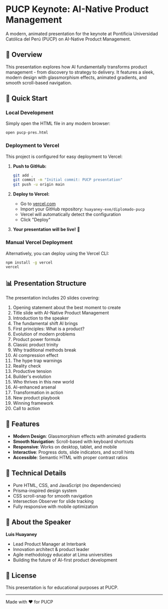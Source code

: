 # PUCP Keynote: AI-Native Product Management

A modern, animated presentation for the keynote at Pontificia Universidad Católica del Perú (PUCP) on AI-Native Product Management.

## 🎯 Overview

This presentation explores how AI fundamentally transforms product management - from discovery to strategy to delivery. It features a sleek, modern design with glassmorphism effects, animated gradients, and smooth scroll-based navigation.

## 🚀 Quick Start

### Local Development

Simply open the HTML file in any modern browser:

```bash
open pucp-pres.html
```

### Deployment to Vercel

This project is configured for easy deployment to Vercel:

1. **Push to GitHub:**
   ```bash
   git add .
   git commit -m "Initial commit: PUCP presentation"
   git push -u origin main
   ```

2. **Deploy to Vercel:**
   - Go to [vercel.com](https://vercel.com)
   - Import your GitHub repository: `huayaney-exe/diplomado-pucp`
   - Vercel will automatically detect the configuration
   - Click "Deploy"

3. **Your presentation will be live!** 🎉

### Manual Vercel Deployment

Alternatively, you can deploy using the Vercel CLI:

```bash
npm install -g vercel
vercel
```

## 📊 Presentation Structure

The presentation includes 20 slides covering:

1. Opening statement about the best moment to create
2. Title slide with AI-Native Product Management
3. Introduction to the speaker
4. The fundamental shift AI brings
5. First principles: What is a product?
6. Evolution of modern problems
7. Product power formula
8. Classic product trinity
9. Why traditional methods break
10. AI compression effect
11. The hype trap warnings
12. Reality check
13. Productive tension
14. Builder's evolution
15. Who thrives in this new world
16. AI-enhanced arsenal
17. Transformation in action
18. New product playbook
19. Winning framework
20. Call to action

## 🎨 Features

- **Modern Design**: Glassmorphism effects with animated gradients
- **Smooth Navigation**: Scroll-based with keyboard shortcuts
- **Responsive**: Works on desktop, tablet, and mobile
- **Interactive**: Progress dots, slide indicators, and scroll hints
- **Accessible**: Semantic HTML with proper contrast ratios

## 🔧 Technical Details

- Pure HTML, CSS, and JavaScript (no dependencies)
- Prisma-inspired design system
- CSS scroll-snap for smooth navigation
- Intersection Observer for slide tracking
- Fully responsive with mobile optimization

## 🎤 About the Speaker

**Luis Huayaney**
- Lead Product Manager at Interbank
- Innovation architect & product leader
- Agile methodology educator at Lima universities
- Building the future of AI-first product development

## 📝 License

This presentation is for educational purposes at PUCP.

---

Made with ❤️ for PUCP
